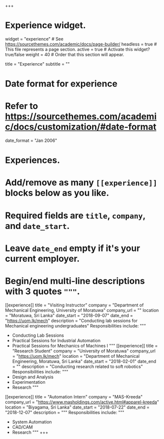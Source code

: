 +++
# Experience widget.
widget = "experience"  # See https://sourcethemes.com/academic/docs/page-builder/
headless = true  # This file represents a page section.
active = true  # Activate this widget? true/false
weight = 40  # Order that this section will appear.

title = "Experience"
subtitle = ""

# Date format for experience
#   Refer to https://sourcethemes.com/academic/docs/customization/#date-format
date_format = "Jan 2006"

# Experiences.
#   Add/remove as many `[[experience]]` blocks below as you like.
#   Required fields are `title`, `company`, and `date_start`.
#   Leave `date_end` empty if it's your current employer.
#   Begin/end multi-line descriptions with 3 quotes `"""`.
[[experience]]
  title = "Visiting Instructor"
  company = "Department of Mechanical Engineering, University of Moratuwa"
  company_url = ""
  location = "Moratuwa, Sri Lanka"
  date_start = "2018-09-07"
  date_end = "https://uom.lk/mech"
  description = "Conducting lab sessions for Mechanical engineering undergraduates"
  Responsibilities include:
  """
  * Conducting Lab Sessions
  * Practical Sessions for Industrial Automation
  * Practical Sessions for Mechanics of Machines I
  """
[[experience]]
  title = "Research Student"
  company = "University of Moratuwa"
  company_url = "https://uom.lk/mech"
  location = "Department of Mechanical Engineering, Moratuwa, Sri Lanka"
  date_start = "2018-02-01"
  date_end = ""
  description = "Conducting research related to soft robotics"
  Responsibilities include:
  """
  * Design and Analysis
  * Experimentation
  * Research
  """

[[experience]]
  title = "Automation Intern"
  company = "MAS-Kreeda"
  company_url = "https://www.masholdings.com/active.html#apparel-kreeda"
  location = "Biyagama, Sri Lanka"
  date_start = "2018-07-22"
  date_end = "2018-12-07"
  description = """
  Responsibilities include:
  """
  * System Automation
  * CAD/CAM
  * Research
  """
+++
